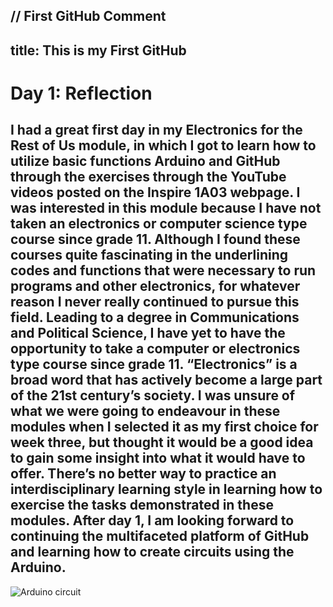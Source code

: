 // First GitHub Comment
---
title: This is my First GitHub
---
# Day 1: Reflection
## I had a great first day in my Electronics for the Rest of Us module, in which I got to learn how to utilize basic functions Arduino and GitHub through the exercises through the YouTube videos posted on the Inspire 1A03 webpage. I was interested in this module because I have not taken an electronics or computer science type course since grade 11. Although I found these courses quite fascinating in the underlining codes and functions that were necessary to run programs and other electronics, for whatever reason I never really continued to pursue this field. Leading to a degree in Communications and Political Science, I have yet to have the opportunity to take a computer or electronics type course since grade 11. “Electronics” is a broad word that has actively become a large part of the 21st century’s society. I was unsure of what we were going to endeavour in these modules when I selected it as my first choice for week three, but thought it would be a good idea to gain some insight into what it would have to offer. There’s no better way to practice an interdisciplinary learning style in learning how to exercise the tasks demonstrated in these modules. After day 1, I am looking forward to continuing the multifaceted platform of GitHub and learning how to create circuits using the Arduino. 

![Arduino circuit](docs/FIrstday.png "Arduino Circuit from the Button Example")
